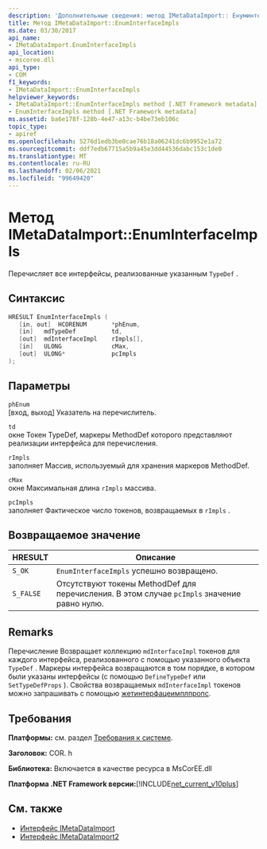 ```yaml
---
description: 'Дополнительные сведения: метод IMetaDataImport:: Енуминтерфацеимплс'
title: Метод IMetaDataImport::EnumInterfaceImpls
ms.date: 03/30/2017
api_name:
- IMetaDataImport.EnumInterfaceImpls
api_location:
- mscoree.dll
api_type:
- COM
f1_keywords:
- IMetaDataImport::EnumInterfaceImpls
helpviewer_keywords:
- IMetaDataImport::EnumInterfaceImpls method [.NET Framework metadata]
- EnumInterfaceImpls method [.NET Framework metadata]
ms.assetid: ba6e178f-128b-4e47-a13c-b4be73eb106c
topic_type:
- apiref
ms.openlocfilehash: 5276d1edb3be0cae76b18a06241dc6b9952e1a72
ms.sourcegitcommit: ddf7edb67715a5b9a45e3dd44536dabc153c1de0
ms.translationtype: MT
ms.contentlocale: ru-RU
ms.lasthandoff: 02/06/2021
ms.locfileid: "99649420"
---
```

# <a name="imetadataimportenuminterfaceimpls-method"></a>Метод IMetaDataImport::EnumInterfaceImpls

Перечисляет все интерфейсы, реализованные указанным `TypeDef` .
  
## <a name="syntax"></a>Синтаксис  
  
```cpp  
HRESULT EnumInterfaceImpls (  
   [in, out]  HCORENUM       *phEnum,
   [in]   mdTypeDef          td,  
   [out]  mdInterfaceImpl    rImpls[],
   [in]   ULONG              cMax,  
   [out]  ULONG*             pcImpls  
);  
```  
  
## <a name="parameters"></a>Параметры  

 `phEnum`  
 [вход, выход] Указатель на перечислитель.  
  
 `td`  
 окне Токен TypeDef, маркеры MethodDef которого представляют реализации интерфейса для перечисления.  
  
 `rImpls`  
 заполняет Массив, используемый для хранения маркеров MethodDef.  
  
 `cMax`  
 окне Максимальная длина `rImpls` массива.  
  
 `pcImpls`  
 заполняет Фактическое число токенов, возвращаемых в `rImpls` .  
  
## <a name="return-value"></a>Возвращаемое значение  
  
|HRESULT|Описание|  
|-------------|-----------------|  
|`S_OK`|`EnumInterfaceImpls` успешно возвращено.|  
|`S_FALSE`|Отсутствуют токены MethodDef для перечисления. В этом случае `pcImpls` значение равно нулю.|  

## <a name="remarks"></a>Remarks

Перечисление Возвращает коллекцию `mdInterfaceImpl` токенов для каждого интерфейса, реализованного с помощью указанного объекта `TypeDef` . Маркеры интерфейса возвращаются в том порядке, в котором были указаны интерфейсы (с помощью `DefineTypeDef` или `SetTypeDefProps` ). Свойства возвращаемых `mdInterfaceImpl` токенов можно запрашивать с помощью [жетинтерфацеимплпропс](imetadataimport-getinterfaceimplprops-method.md).
  
## <a name="requirements"></a>Требования  

 **Платформы:** см. раздел [Требования к системе](../../get-started/system-requirements.md).  
  
 **Заголовок:** COR. h  
  
 **Библиотека:** Включается в качестве ресурса в MsCorEE.dll  
  
 **Платформа .NET Framework версии:**[!INCLUDE[net_current_v10plus](../../../../includes/net-current-v10plus-md.md)]  
  
## <a name="see-also"></a>См. также

- [Интерфейс IMetaDataImport](imetadataimport-interface.md)
- [Интерфейс IMetaDataImport2](imetadataimport2-interface.md)
